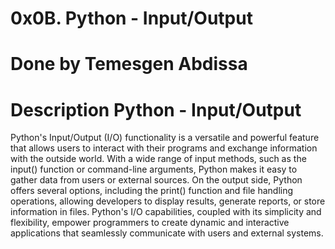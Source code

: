 # 0x0B. Python - Input/Output
# Done by Temesgen Abdissa
# Description  Python - Input/Output

Python's Input/Output (I/O) functionality is a versatile and powerful feature that allows users to interact with their programs and exchange information with the outside world. With a wide range of input methods, such as the input() function or command-line arguments, Python makes it easy to gather data from users or external sources. On the output side, Python offers several options, including the print() function and file handling operations, allowing developers to display results, generate reports, or store information in files. Python's I/O capabilities, coupled with its simplicity and flexibility, empower programmers to create dynamic and interactive applications that seamlessly communicate with users and external systems.
